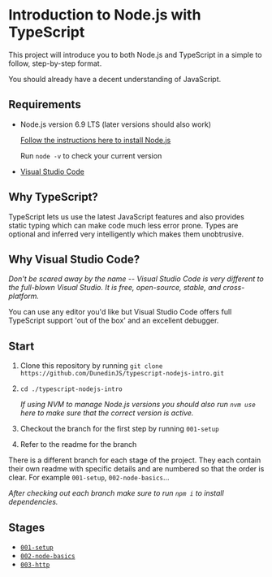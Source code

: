 # Introduction to Node.js with TypeScript

This project will introduce you to both Node.js and TypeScript in a simple to follow, step-by-step format.

You should already have a decent understanding of JavaScript.

## Requirements

* Node.js version 6.9 LTS (later versions should also work)

    [Follow the instructions here to install Node.js](https://github.com/DunedinJS/dunedin-modern-javascript/blob/master/topics/common/nodejs-install.md)

    Run `node -v` to check your current version

* [Visual Studio Code](https://code.visualstudio.com/)

## Why TypeScript?

TypeScript lets us use the latest JavaScript features and also provides static typing which can make code much less error prone.
Types are optional and inferred very intelligently which makes them unobtrusive.

## Why Visual Studio Code?

_Don't be scared away by the name -- Visual Studio Code is very different to the full-blown Visual Studio. It is free, open-source, stable, and cross-platform._

You can use any editor you'd like but Visual Studio Code offers full TypeScript support
'out of the box' and an excellent debugger.

## Start

1. Clone this repository by running `git clone https://github.com/DunedinJS/typescript-nodejs-intro.git`
2. `cd ./typescript-nodejs-intro`

    _If using NVM to manage Node.js versions you should also run `nvm use` here to make sure that the correct version is active._

3. Checkout the branch for the first step by running `001-setup`

4. Refer to the readme for the branch

There is a different branch for each stage of the project. They each contain their own readme with specific details and are numbered so that the order is clear. For example `001-setup`, `002-node-basics`...

_After checking out each branch make sure to run `npm i` to install dependencies._

## Stages

* [`001-setup`](https://github.com/DunedinJS/typescript-nodejs-intro/tree/001-setup)
* [`002-node-basics`](https://github.com/DunedinJS/typescript-nodejs-intro/tree/002-node-basics)
* [`003-http`](https://github.com/DunedinJS/typescript-nodejs-intro/tree/003-http)

